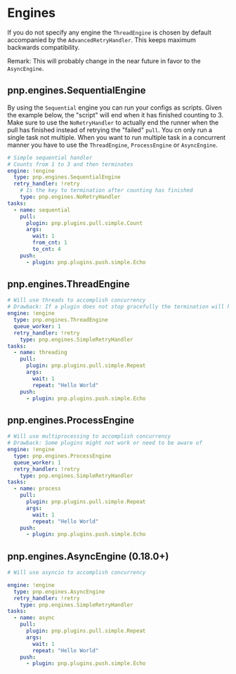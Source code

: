 # Engines

If you do not specify any engine the `ThreadEngine` is chosen by default accompanied by the `AdvancedRetryHandler`.
This keeps maximum backwards compatibility.

Remark: This will probably change in the near future in favor to the `AsyncEngine`.

## pnp.engines.SequentialEngine

By using the `Sequential` engine you can run your configs as scripts. Given the example below, the "script" will
end when it has finished counting to 3. Make sure to use the `NoRetryHandler` to actually end the runner when
the pull has finished instead of retrying the "failed" `pull`. You cn only run a single task not multiple.
When you want to run multiple task in a concurrent manner you have to use the `ThreadEngine`, `ProcessEngine` or `AsyncEngine`.

```yaml
# Simple sequential handler
# Counts from 1 to 3 and then terminates
engine: !engine
  type: pnp.engines.SequentialEngine
  retry_handler: !retry
    # Is the key to termination after counting has finished
    type: pnp.engines.NoRetryHandler
tasks:
  - name: sequential
    pull:
      plugin: pnp.plugins.pull.simple.Count
      args:
        wait: 1
        from_cnt: 1
        to_cnt: 4
    push:
      - plugin: pnp.plugins.push.simple.Echo

```

## pnp.engines.ThreadEngine

```yaml
# Will use threads to accomplish concurrency
# Drawback: If a plugin does not stop gracefully the termination will hang...
engine: !engine
  type: pnp.engines.ThreadEngine
  queue_worker: 1
  retry_handler: !retry
    type: pnp.engines.SimpleRetryHandler
tasks:
  - name: threading
    pull:
      plugin: pnp.plugins.pull.simple.Repeat
      args:
        wait: 1
        repeat: "Hello World"
    push:
      - plugin: pnp.plugins.push.simple.Echo

```

## pnp.engines.ProcessEngine

```yaml
# Will use multiprocessing to accomplish concurrency
# Drawback: Some plugins might not work or need to be aware of
engine: !engine
  type: pnp.engines.ProcessEngine
  queue_worker: 1
  retry_handler: !retry
    type: pnp.engines.SimpleRetryHandler
tasks:
  - name: process
    pull:
      plugin: pnp.plugins.pull.simple.Repeat
      args:
        wait: 1
        repeat: "Hello World"
    push:
      - plugin: pnp.plugins.push.simple.Echo

```

## pnp.engines.AsyncEngine (0.18.0+)

```yaml
# Will use asyncio to accomplish concurrency

engine: !engine
  type: pnp.engines.AsyncEngine
  retry_handler: !retry
    type: pnp.engines.SimpleRetryHandler
tasks:
  - name: async
    pull:
      plugin: pnp.plugins.pull.simple.Repeat
      args:
        wait: 1
        repeat: "Hello World"
    push:
      - plugin: pnp.plugins.push.simple.Echo

```
